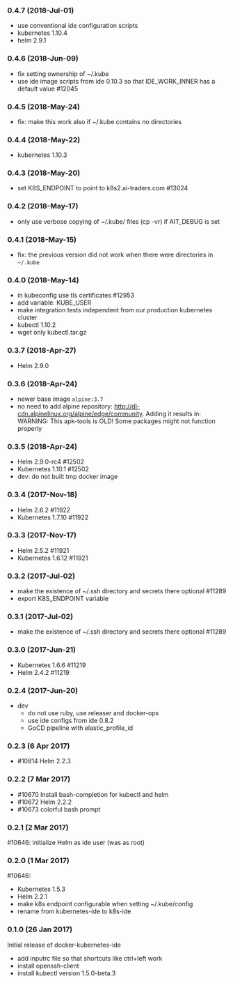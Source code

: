 ### 0.4.7 (2018-Jul-01)

* use conventional ide configuration scripts
* kubernetes 1.10.4
* helm 2.9.1

### 0.4.6 (2018-Jun-09)

* fix setting ownership of ~/.kube
* use ide image scripts from ide 0.10.3 so that IDE_WORK_INNER has a default value #12045

### 0.4.5 (2018-May-24)

* fix: make this work also if ~/.kube contains no directories

### 0.4.4 (2018-May-22)

* kubernetes 1.10.3

### 0.4.3 (2018-May-20)

* set K8S_ENDPOINT to point to k8s2.ai-traders.com #13024

### 0.4.2 (2018-May-17)

* only use verbose copying of ~/.kube/ files (cp -vr) if AIT_DEBUG is set

### 0.4.1 (2018-May-15)

* fix: the previous version did not work when there were directories in `~/.kube`

### 0.4.0 (2018-May-14)

* in kubeconfig use tls certificates #12953
* add variable: KUBE_USER
* make integration tests independent from our production kubernetes cluster
* kubectl 1.10.2
* wget only kubectl.tar.gz

### 0.3.7 (2018-Apr-27)

* Helm 2.9.0

### 0.3.6 (2018-Apr-24)

* newer base image `alpine:3.7`
* no need to add alpine repository: http://dl-cdn.alpinelinux.org/alpine/edge/community.
 Adding it results in:
 WARNING: This apk-tools is OLD! Some packages might not function properly

### 0.3.5 (2018-Apr-24)

* Helm 2.9.0-rc4 #12502
* Kubernetes 1.10.1 #12502
* dev: do not built tmp docker image

### 0.3.4 (2017-Nov-18)

* Helm 2.6.2 #11922
* Kubernetes 1.7.10 #11922

### 0.3.3 (2017-Nov-17)

* Helm 2.5.2 #11921
* Kubernetes 1.6.12 #11921

### 0.3.2 (2017-Jul-02)

* make the existence of ~/.ssh directory and secrets there optional #11289
* export K8S_ENDPOINT variable

### 0.3.1 (2017-Jul-02)

* make the existence of ~/.ssh directory and secrets there optional #11289

### 0.3.0 (2017-Jun-21)

* Kubernetes 1.6.6 #11219
* Helm 2.4.2 #11219

### 0.2.4 (2017-Jun-20)

* dev
  * do not use ruby, use releaser and docker-ops
  * use ide configs from ide 0.8.2
  * GoCD pipeline with elastic_profile_id

### 0.2.3 (6 Apr 2017)

* \#10814 Helm 2.2.3

### 0.2.2 (7 Mar 2017)

* \#10670 Install bash-completion for kubectl and helm
* \#10672 Helm 2.2.2
* \#10673 colorful bash prompt

### 0.2.1 (2 Mar 2017)

\#10646: initialize Helm as ide user (was as root)

### 0.2.0 (1 Mar 2017)

\#10646:
* Kubernetes 1.5.3
* Helm 2.2.1
* make k8s endpoint configurable when setting ~/.kube/config
* rename from kubernetes-ide to k8s-ide

### 0.1.0 (26 Jan 2017)

Initial release of docker-kubernetes-ide
* add inputrc file so that shortcuts like ctrl+left work
* install openssh-client
* install kubectl version 1.5.0-beta.3
